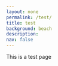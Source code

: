 ```yaml
---
layout: none
permalink: /test/
title: test
background: beach
description:
nav: false
---
```


This is a test page